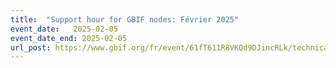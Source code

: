 ```yaml
---
title:  "Support hour for GBIF nodes: Février 2025"
event_date:   2025-02-05
event_date_end: 2025-02-05
url_post: https://www.gbif.org/fr/event/61fT611R8VKQd9DJincRLk/technical-support-hour-for-gbif-nodes-february-2025
---
```


